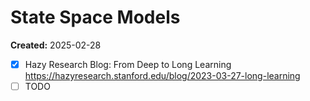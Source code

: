 # State Space Models

**Created:** 2025-02-28

- [X] Hazy Research Blog: From Deep to Long Learning <https://hazyresearch.stanford.edu/blog/2023-03-27-long-learning>
- [ ] TODO
